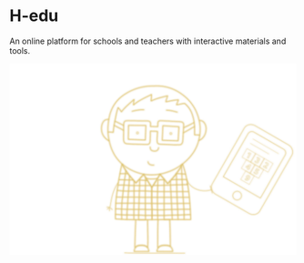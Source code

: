 # H-edu

An online platform for schools and teachers with interactive materials and tools.

[![Triangle for counting](./illustration-mino-hedu-outline.svg)](https://www.h-edu.cz/)
